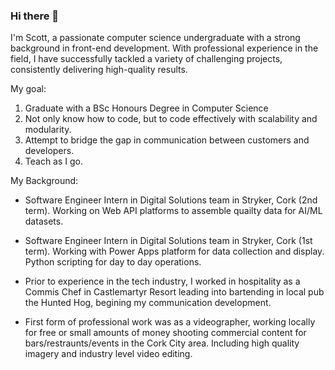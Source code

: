 ### Hi there 👋
I'm Scott, a passionate computer science undergraduate with a strong background in front-end development. With professional experience in the field, I have successfully tackled a variety of challenging projects, consistently delivering high-quality results.

My goal:
1. Graduate with a BSc Honours Degree in Computer Science
2. Not only know how to code, but to code effectively with scalability and modularity.
3. Attempt to bridge the gap in communication between customers and developers.
4. Teach as I go.

My Background:
 - Software Engineer Intern in Digital Solutions team in Stryker, Cork (2nd term). Working on Web API platforms to assemble quailty data for AI/ML datasets.

- Software Engineer Intern in Digital Solutions team in Stryker, Cork (1st term). Working with Power Apps platform for data collection and display. Python scripting for day to day operations.

- Prior to experience in the tech industry, I worked in hospitality as a Commis Chef in Castlemartyr Resort leading into bartending in local pub the Hunted Hog, begining my communication development.

- First form of professional work was as a videographer, working locally for free or small amounts of money shooting commercial content for bars/restraunts/events in the Cork City area. Including high quality imagery and industry level video editing.
<!--
**scott16lloyd/scott16lloyd** is a ✨ _special_ ✨ repository because its `README.md` (this file) appears on your GitHub profile.

Here are some ideas to get you started:

- 🔭 I’m currently working on ...
- 🌱 I’m currently learning ...
- 👯 I’m looking to collaborate on ...
- 🤔 I’m looking for help with ...
- 💬 Ask me about ...
- 📫 How to reach me: ...
- 😄 Pronouns: ...
- ⚡ Fun fact: ...
-->
